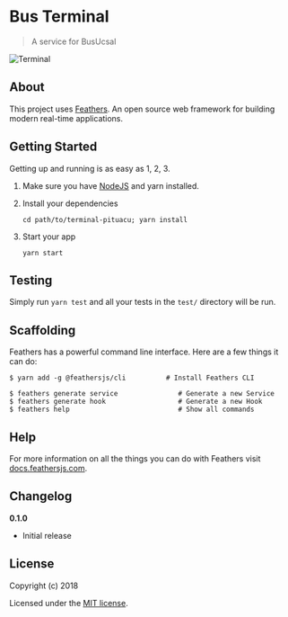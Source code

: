 # Bus Terminal

> A service for BusUcsal

![Terminal](https://static.toiimg.com/thumb/msid-66453050,imgsize-129630,width-400,resizemode-4/66453050.jpg)

## About

This project uses [Feathers](http://feathersjs.com). An open source web framework for building modern real-time applications.

## Getting Started

Getting up and running is as easy as 1, 2, 3.

1. Make sure you have [NodeJS](https://nodejs.org/) and yarn installed.
2. Install your dependencies

    ```
    cd path/to/terminal-pituacu; yarn install
    ```

3. Start your app

    ```
    yarn start
    ```

## Testing

Simply run `yarn test` and all your tests in the `test/` directory will be run.

## Scaffolding

Feathers has a powerful command line interface. Here are a few things it can do:

```
$ yarn add -g @feathersjs/cli          # Install Feathers CLI

$ feathers generate service               # Generate a new Service
$ feathers generate hook                  # Generate a new Hook
$ feathers help                           # Show all commands
```

## Help

For more information on all the things you can do with Feathers visit [docs.feathersjs.com](http://docs.feathersjs.com).

## Changelog

__0.1.0__

- Initial release

## License

Copyright (c) 2018

Licensed under the [MIT license](LICENSE).
